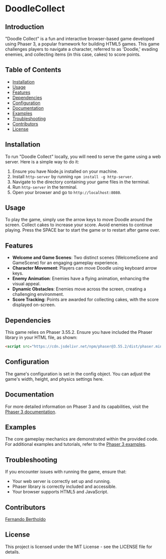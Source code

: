 # DoodleCollect

## Introduction

"Doodle Collect" is a fun and interactive browser-based game developed using Phaser 3, a popular framework for building HTML5 games. This game challenges players to navigate a character, referred to as 'Doodle,' evading enemies, and collecting items (in this case, cakes) to score points.

## Table of Contents

- [Installation](#installation)
- [Usage](#usage)
- [Features](#features)
- [Dependencies](#dependencies)
- [Configuration](#configuration)
- [Documentation](#documentation)
- [Examples](#examples)
- [Troubleshooting](#troubleshooting)
- [Contributors](#contributors)
- [License](#license)

## Installation

To run "Doodle Collect" locally, you will need to serve the game using a web server. Here is a simple way to do it:

1. Ensure you have Node.js installed on your machine.
2. Install `http-server` by running `npm install -g http-server`.
3. Navigate to the directory containing your game files in the terminal.
4. Run `http-server` in the terminal.
5. Open your browser and go to `http://localhost:8080`.

## Usage

To play the game, simply use the arrow keys to move Doodle around the screen. Collect cakes to increase your score. Avoid enemies to continue playing. Press the SPACE bar to start the game or to restart after game over.

## Features

- **Welcome and Game Scenes**: Two distinct scenes (WelcomeScene and GameScene) for an engaging gameplay experience.
- **Character Movement**: Players can move Doodle using keyboard arrow keys.
- **Enemy Animation**: Enemies have a flying animation, enhancing the visual appeal.
- **Dynamic Obstacles**: Enemies move across the screen, creating a challenging environment.
- **Score Tracking**: Points are awarded for collecting cakes, with the score displayed on-screen.

## Dependencies

This game relies on Phaser 3.55.2. Ensure you have included the Phaser library in your HTML file, as shown:

```html
<script src="https://cdn.jsdelivr.net/npm/phaser@3.55.2/dist/phaser.min.js"></script>
```

## Configuration
The game's configuration is set in the config object. You can adjust the game's width, height, and physics settings here.

## Documentation
For more detailed information on Phaser 3 and its capabilities, visit the [Phaser 3 documentation](https://newdocs.phaser.io/docs/3.80.0).

## Examples
The core gameplay mechanics are demonstrated within the provided code. For additional examples and tutorials, refer to the [Phaser 3 examples](https://labs.phaser.io/).

## Troubleshooting
If you encounter issues with running the game, ensure that:

- Your web server is correctly set up and running.
- Phaser library is correctly included and accessible.
- Your browser supports HTML5 and JavaScript.

## Contributors

[Fernando Bertholdo](https://www.linkedin.com/in/fernando-tavares-bertholdo/)

## License
This project is licensed under the MIT License - see the LICENSE file for details.
